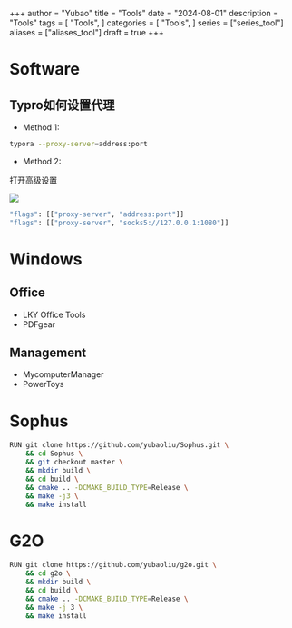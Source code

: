 +++
author = "Yubao"
title = "Tools"
date = "2024-08-01"
description = "Tools"
tags = [
    "Tools",
]
categories = [
    "Tools",
]
series = ["series_tool"]
aliases = ["aliases_tool"]
draft = true
+++

# Software

## Typro如何设置代理

- Method 1:

```sh
typora --proxy-server=address:port
```

- Method 2:

打开高级设置

![](https://i0.hdslb.com/bfs/article/b730151c71f8adcb68b638bfd5f5f37e9878f798.png@1256w_952h_!web-article-pic.avif)

```sh
"flags": [["proxy-server", "address:port"]]
"flags": [["proxy-server", "socks5://127.0.0.1:1080"]]
```

# Windows
## Office
- LKY Office Tools
- PDFgear

## Management
- MycomputerManager
- PowerToys

# Sophus

```sh
RUN git clone https://github.com/yubaoliu/Sophus.git \
    && cd Sophus \
    && git checkout master \
    && mkdir build \
    && cd build \
    && cmake .. -DCMAKE_BUILD_TYPE=Release \
    && make -j3 \
    && make install 
```

# G2O

```sh
RUN git clone https://github.com/yubaoliu/g2o.git \
    && cd g2o \
    && mkdir build \
    && cd build \
    && cmake .. -DCMAKE_BUILD_TYPE=Release \
    && make -j 3 \
    && make install
```

